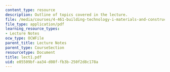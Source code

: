 ```yaml
---
content_type: resource
description: Outline of topics covered in the lecture.
file: /media/courses/4-461-building-technology-i-materials-and-construction-fall-2004/e05509bfaa34d08ffb3b250f2d8c178a_lect1.pdf
file_type: application/pdf
learning_resource_types:
- Lecture Notes
ocw_type: OCWFile
parent_title: Lecture Notes
parent_type: CourseSection
resourcetype: Document
title: lect1.pdf
uid: e05509bf-aa34-d08f-fb3b-250f2d8c178a
---
```

